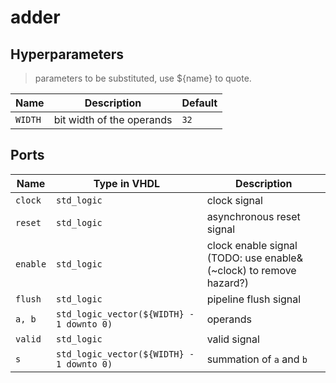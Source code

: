 # adder

## Hyperparameters

> parameters to be substituted, use ${name} to quote.

| Name | Description | Default |
|------|-------------|---------|
|`WIDTH`|bit width of the operands|`32`|

## Ports

| Name | Type in VHDL | Description |
|------|--------------|-------------|
|`clock`|`std_logic`|clock signal|
|`reset`|`std_logic`|asynchronous reset signal|
|`enable`|`std_logic`|clock enable signal (TODO: use enable&(~clock) to remove hazard?)|
|`flush`|`std_logic`|pipeline flush signal|
|`a, b`|`std_logic_vector(${WIDTH} - 1 downto 0)`|operands|
|`valid`|`std_logic`|valid signal|
|`s`|`std_logic_vector(${WIDTH} - 1 downto 0)`|summation of `a` and `b`|
